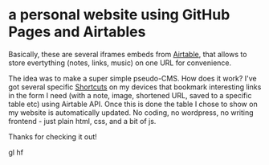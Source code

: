 # a personal website using GitHub Pages and Airtables

Basically, these are several iframes embeds from [Airtable](https://airtable.com), that allows to store evertything (notes, links, music) on one URL for convenience.

The idea was to make a super simple pseudo-CMS. How does it work? I've got several specific [Shortcuts](https://itunes.apple.com/us/app/shortcuts/id915249334?mt=8) on my devices that bookmark interesting links in the form I need (with a note, image, shortened URL, saved to a specific table etc) using Airtable API. Once this is done the table I chose to show on my website is automatically updated. No coding, no wordpress, no writing frontend - just plain html, css, and a bit of js.

Thanks for checking it out! 

gl hf
